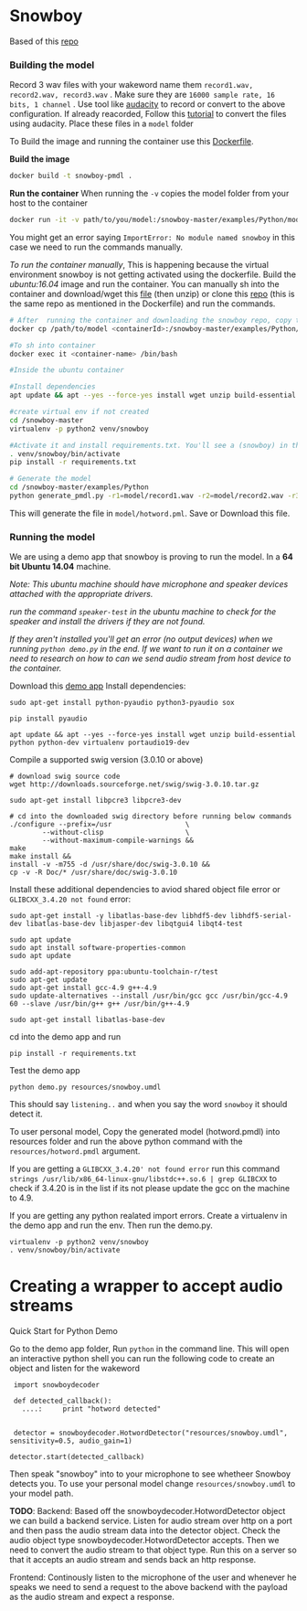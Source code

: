 # Snowboy
Based of this [repo](https://github.com/seasalt-ai/snowboy)
### Building the model
Record 3 wav files with your wakeword name them `record1.wav, record2.wav, record3.wav` .
    Make sure they are `16000 sample rate, 16 bits, 1 channel` . 
    Use  tool like [audacity](https://www.audacityteam.org/download/windows/) to record or convert to the above configuration. 
    If already reacorded, Follow this [tutorial](https://learn.adafruit.com/microcontroller-compatible-audio-file-conversion?view=all) to convert the files using audacity. Place these files in a `model` folder
    
To Build the image and running the container use this [Dockerfile](https://github.com/seasalt-ai/snowboy/blob/master/Dockerfile).

 **Build the image**
```sh
docker build -t snowboy-pmdl .
```
**Run the container**
When running the `-v` copies the model folder from your host to the container
```sh
docker run -it -v path/to/you/model:/snowboy-master/examples/Python/model snowboy-pmdl
```

You might get an error saying `ImportError: No module named snowboy` in this case we need to run the commands manually.

*To run the container manually*,
This is happening because the virtual environment snowboy is not getting activated using the dockerfile. Build the *ubuntu:16.04* image and run the container.
You can manually sh into the container and download/wget this [file](https://github.com/seasalt-ai/snowboy/archive/master.zip) (then unzip) or clone this [repo](https://github.com/seasalt-ai/snowboy) (this is the same repo as mentioned in the Dockerfile) and run the commands.

```sh
# After  running the container and downloading the snowboy repo, copy the model from host to the docker container
docker cp /path/to/model <containerId>:/snowboy-master/examples/Python/model 

#To sh into container
docker exec it <container-name> /bin/bash
```
```sh
#Inside the ubuntu container 

#Install dependencies
apt update && apt --yes --force-yes install wget unzip build-essential python python-dev virtualenv portaudio19-dev

#create virtual env if not created
cd /snowboy-master
virtualenv -p python2 venv/snowboy 

#Activate it and install requirements.txt. You'll see a (snowboy) in the shell path if the venv is activated.
. venv/snowboy/bin/activate
pip install -r requirements.txt

# Generate the model
cd /snowboy-master/examples/Python
python generate_pmdl.py -r1=model/record1.wav -r2=model/record2.wav -r3=model/record3.wav -lang=en -n=model/hotword.pmdl
```

This will generate the file in `model/hotword.pml`. Save or Download this file.



### Running the model
We are using a demo app that snowboy is proving to run the model. 
In a **64 bit Ubuntu 14.04** machine.

*Note: This ubuntu machine should have microphone and speaker devices attached with the appropriate drivers.*

*run the command `speaker-test` in the ubuntu machine to check for the speaker and install the drivers if they are not found.*

*If they aren't installed you'll get an error (no output devices) when we running `python demo.py` in the end. If we want to run it on a container we need to research on how to can we send audio stream from host device to the container.*

Download this [demo app](https://s3-us-west-2.amazonaws.com/snowboy2/snowboy-releases/ubuntu1404-x86_64-1.3.0.tar.bz2)
Install dependencies:

    sudo apt-get install python-pyaudio python3-pyaudio sox
    
    pip install pyaudio
    
    apt update && apt --yes --force-yes install wget unzip build-essential python python-dev virtualenv portaudio19-dev
    
Compile a supported swig version (3.0.10 or above)
    
    # download swig source code
    wget http://downloads.sourceforge.net/swig/swig-3.0.10.tar.gz
    
    sudo apt-get install libpcre3 libpcre3-dev
    
    # cd into the downloaded swig directory before running below commands
    ./configure --prefix=/usr                  \
            --without-clisp                    \
            --without-maximum-compile-warnings &&
    make
    make install &&
    install -v -m755 -d /usr/share/doc/swig-3.0.10 &&
    cp -v -R Doc/* /usr/share/doc/swig-3.0.10
    
Install these additional dependencies to aviod shared object file error or `GLIBCXX_3.4.20 not found` error: 
```
sudo apt-get install -y libatlas-base-dev libhdf5-dev libhdf5-serial-dev libatlas-base-dev libjasper-dev libqtgui4 libqt4-test

sudo apt update
sudo apt install software-properties-common
sudo apt update

sudo add-apt-repository ppa:ubuntu-toolchain-r/test
sudo apt-get update
sudo apt-get install gcc-4.9 g++-4.9
sudo update-alternatives --install /usr/bin/gcc gcc /usr/bin/gcc-4.9 60 --slave /usr/bin/g++ g++ /usr/bin/g++-4.9

sudo apt-get install libatlas-base-dev
```

cd into the demo app and run
```
pip install -r requirements.txt
```

Test the demo app
```
python demo.py resources/snowboy.umdl
```

This should say `listening..` and when you say the word `snowboy` it should detect it. 

To user personal model, Copy the generated model (hotword.pmdl) into resources folder and run the above python command with the `resources/hotword.pmdl` argument.  

If you are getting a `GLIBCXX_3.4.20' not found error`  run this command `strings /usr/lib/x86_64-linux-gnu/libstdc++.so.6 | grep GLIBCXX` to check if 3.4.20 is in the list if its not please update the gcc on the machine to 4.9. 

If you are getting any python realated import errors. Create a virtualenv in the demo app and run the env. Then run the demo.py.
```
virtualenv -p python2 venv/snowboy 
. venv/snowboy/bin/activate
```

# Creating a wrapper to accept audio streams
Quick Start for Python Demo

Go to the demo app folder, Run `python` in the command line. This will open an interactive python shell you can run the following code to create an object and listen for the wakeword

     import snowboydecoder
    
     def detected_callback():
       ....:     print "hotword detected"
      
    
     detector = snowboydecoder.HotwordDetector("resources/snowboy.umdl", sensitivity=0.5, audio_gain=1)
    
    detector.start(detected_callback)
    
Then speak "snowboy" into to your microphone to see whetheer Snowboy detects you. To use your personal model change `resources/snowboy.umdl` to your model path.

**TODO**: 
Backend: Based off the snowboydecoder.HotwordDetector object we can build a backend service. Listen for audio stream over http on a port and then pass the audio stream data into the detector object. Check the audio object type snowboydecoder.HotwordDetector accepts. Then we need to convert the audio stream to that object type. Run this on a server so that it accepts an audio stream and sends back an http response. 

Frontend: Continously listen to the microphone of the user and whenever he speaks we need to send a request to the above backend with the payload as the audio stream and expect a response.


